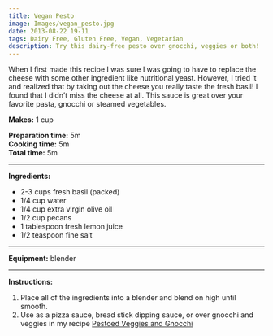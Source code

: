 ```yaml
---
title: Vegan Pesto
image: Images/vegan_pesto.jpg
date: 2013-08-22 19-11
tags: Dairy Free, Gluten Free, Vegan, Vegetarian
description: Try this dairy-free pesto over gnocchi, veggies or both!
---
```

When I first made this recipe I was sure I was going to have to replace the cheese with some other ingredient like nutritional yeast. However, I tried it and realized that by taking out the cheese you really taste the fresh basil! I found that I didn’t miss the cheese at all. This sauce is great over your favorite pasta, gnocchi or steamed vegetables. 


**Makes:** 1 cup  

**Preparation time:** 5m  
**Cooking time:** 5m  
**Total time:** 5m

---

**Ingredients:**

- 2-3  cups fresh basil (packed)
- 1/4 cup water
- 1/4 cup extra virgin olive oil
- 1/2 cup pecans
- 1 tablespoon fresh lemon juice
- 1/2 teaspoon fine salt


---

**Equipment:** blender

---

**Instructions:**

1. Place all of the ingredients into a blender and blend on high until smooth.
1. Use as a pizza sauce, bread stick dipping sauce, or  over gnocchi and veggies in my recipe [Pestoed Veggies and Gnocchi](https://wafflehearts.com/recipes/pestoed_veggies_and_gnocchi/)

